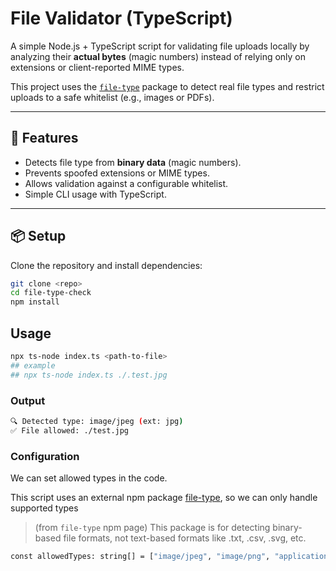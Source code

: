 # File Validator (TypeScript)

A simple Node.js + TypeScript script for validating file uploads locally by analyzing their **actual bytes** (magic numbers) instead of relying only on extensions or client-reported MIME types.

This project uses the [`file-type`](https://www.npmjs.com/package/file-type) package to detect real file types and restrict uploads to a safe whitelist (e.g., images or PDFs).

---

## 🚀 Features

- Detects file type from **binary data** (magic numbers).
- Prevents spoofed extensions or MIME types.
- Allows validation against a configurable whitelist.
- Simple CLI usage with TypeScript.

---

## 📦 Setup

Clone the repository and install dependencies:

```bash
git clone <repo>
cd file-type-check
npm install
```

## Usage
```bash
npx ts-node index.ts <path-to-file>
## example
## npx ts-node index.ts ./.test.jpg
```

### Output
```bash
🔍 Detected type: image/jpeg (ext: jpg)
✅ File allowed: ./test.jpg
```

### Configuration
We can set allowed types in the code.

This script uses an external npm package [file-type](https://npmjs.com/package/file-type), so we can only handle supported types
> (from `file-type` npm page) This package is for detecting binary-based file formats, not text-based formats like .txt, .csv, .svg, etc.
```bash
const allowedTypes: string[] = ["image/jpeg", "image/png", "application/pdf"];
```